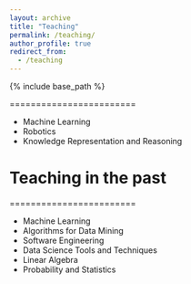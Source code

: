 ```yaml
---
layout: archive
title: "Teaching"
permalink: /teaching/
author_profile: true
redirect_from:
  - /teaching
---
```


{% include base_path %}

========================
* Machine Learning
* Robotics
* Knowledge Representation and Reasoning

Teaching in the past
======
========================
* Machine Learning
* Algorithms for Data Mining
* Software Engineering
* Data Science Tools and Techniques
* Linear Algebra
* Probability and Statistics
